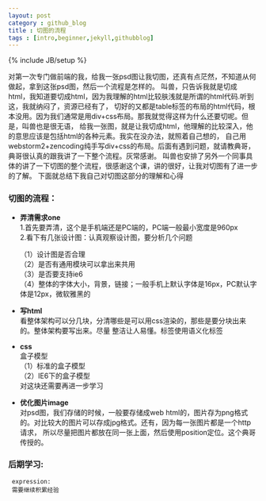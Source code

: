 ```yaml
---
layout: post
category : github_blog
title : 切图的流程
tags : [intro,beginner,jekyll,githubblog]
---
```

{% include JB/setup %}

对第一次专门做前端的我，给我一张psd图让我切图，还真有点茫然，不知道从何做起，拿到这张psd图，然后一个流程是怎样的。
叫兽，只告诉我就是切成html，我知道要切成html，因为我理解的html比较肤浅就是所谓的html代码.听到这，我就纳闷了，资源已经有了，
切好的又都是table标签的布局的html代码，根本没用。因为我们通常是用div+css布局。那我就觉得这样为什么还要切呢。但是，叫兽也是很无语，
给我一张图，就是让我切成html，他理解的比较深入，他的意思应该是包括html的各种元素。我实在没办法，就照着自己想的，
自己用webstorm2+zencoding纯手写div+css的布局。后面有遇到问题，就请教典哥，典哥很认真的跟我讲了一下整个流程。灰常感谢。
叫兽也安排了另外一个同事具体的讲了一下切图的整个流程，很感谢这个课，讲的很好，让我对切图有了进一步的了解。
下面就总结下我自己对切图这部分的理解和心得


### 切图的流程：

- **弄清需求one**   
	1.首先要弄清，这个是手机端还是PC端的，PC端一般最小宽度是960px  
	2.看下有几张设计图：认真观察设计图，要分析几个问题  
	
	（1）设计图是否合理  
	（2）是否有通用模块可以拿出来共用  
	（3）是否要支持ie6  
	（4）整体的字体大小，背景，链接；一般手机上默认字体是16px，PC默认字体是12px，微软雅黑的  
	
- **写html**  
        看整体架构可以分几块，分清哪些是可以用css渲染的，那些是要分块出来的。整体架构要写出来。尽量
        整洁让人易懂。标签使用语义化标签
- **css**    
        盒子模型  
        （1）标准的盒子模型  
        （2）IE6下的盒子模型  
        对这块还需要再进一步学习
- **优化图片image**    
        对psd图，我们存储的时候，一般要存储成web html的，图片存为png格式的。对比较大的图片可以存成jpg格式。还有，因为每一张图片都是一个http请求，
        所以尽量把图片都放在同一张上面，然后使用position定位。这个典哥传授的。
                
### 后期学习:  
     expression:
     需要继续积累经验
    
